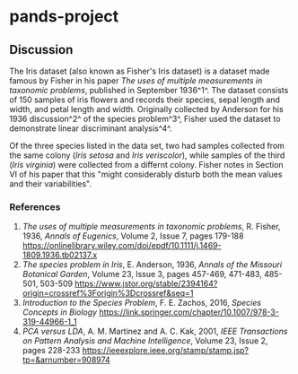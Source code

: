 # pands-project

## Discussion

The Iris dataset (also known as Fisher's Iris dataset) is a dataset made famous by Fisher in his paper *The uses of multiple measurements in taxonomic problems*, published in September 1936^1^. The dataset consists of 150 samples of iris flowers and records their species, sepal length and width, and petal length and width. Originally collected by Anderson for his 1936 discussion^2^ of the species problem^3^, Fisher used the dataset to demonstrate linear discriminant analysis^4^.

Of the three species listed in the data set, two had samples collected from the same colony (*Iris setosa* and *Iris veriscolor*), while samples of the third (*Iris virginia*) were collected from a differnt colony. Fisher notes in Section VI of his paper that this "might considerably disturb both the mean values and their variabilities".

### References

1. *The uses of multiple measurements in taxonomic problems*, R. Fisher, 1936, *Annals of Eugenics*, Volume 2, Issue 7, pages 179-188 https://onlinelibrary.wiley.com/doi/epdf/10.1111/j.1469-1809.1936.tb02137.x
1. *The species problem in Iris*, E. Anderson, 1936, *Annals of the Missouri Botanical Garden*, Volume 23, Issue 3, pages 457-469, 471-483, 485-501, 503-509 https://www.jstor.org/stable/2394164?origin=crossref%3Forigin%3Dcrossref&seq=1
1. *Introduction to the Species Problem*, F. E. Zachos, 2016, *Species Concepts in Biology* https://link.springer.com/chapter/10.1007/978-3-319-44966-1_1
1. *PCA versus LDA*, A. M. Martinez and A. C. Kak, 2001, *IEEE Transactions on Pattern Analysis and Machine Intelligence*, Volume 23, Issue 2, pages 228-233 https://ieeexplore.ieee.org/stamp/stamp.jsp?tp=&arnumber=908974
